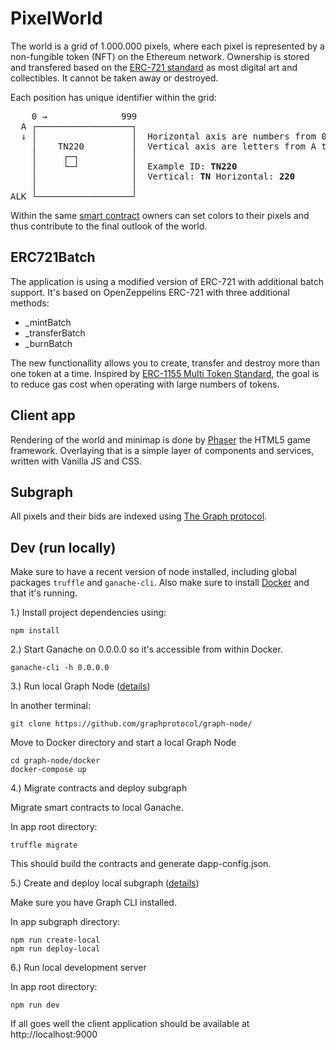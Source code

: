 # PixelWorld

The world is a grid of 1.000.000 pixels, where each pixel is represented by a non-fungible token (NFT) on the Ethereum network. Ownership is stored and transfered based on the <a href="https://eips.ethereum.org/EIPS/eip-721" target="_blank">ERC-721 standard</a> as most digital art and collectibles. It cannot be taken away or destroyed. 

Each position has unique identifier within the grid:

<pre>
    0 →              999
  A ┌──────────────────┐  
  ↓ │                  │  Horizontal axis are numbers from 0 to 999.
    │    TN220         │  Vertical axis are letters from A to ALK.
    │     ┌─┐          │  
    │     └─┘          │  Example ID: <b>TN220</b>
    │                  │  Vertical: <b>TN</b> Horizontal: <b>220</b>
    │                  │  
ALK └──────────────────┘ 
</pre>

Within the same <a href="https://en.wikipedia.org/wiki/Smart_contract" target="_blank">smart contract</a> owners can set colors to their pixels and thus contribute to the final outlook of the world.

## ERC721Batch

The application is using a modified version of ERC-721 with additional batch support. It's based on OpenZeppelins ERC-721 with three additional methods:

- _mintBatch
- _transferBatch
- _burnBatch

The new functionallity allows you to create, transfer and destroy more than one token at a time. Inspired by <a href="https://eips.ethereum.org/EIPS/eip-1155" target="_blank">ERC-1155 Multi Token Standard</a>, the goal is to reduce gas cost when operating with large numbers of tokens.

## Client app

Rendering of the world and minimap is done by <a href="https://phaser.io/" target="_blank">Phaser</a> the HTML5 game framework. Overlaying that is a simple layer of components and services, written with Vanilla JS and CSS.

## Subgraph

All pixels and their bids are indexed using <a href="https://thegraph.com/" target="_blank">The Graph protocol</a>.

## Dev (run locally)

Make sure to have a recent version of node installed, including global packages `truffle` and `ganache-cli`. Also make sure to install <a href="https://www.docker.com/" target="_blank">Docker</a> and that it's running.

1.) Install project dependencies using:

```
npm install
```

2.) Start Ganache on 0.0.0.0 so it's accessible from within Docker.

```
ganache-cli -h 0.0.0.0
```

3.) Run local Graph Node (<a href="https://thegraph.com/docs/quick-start#2.-run-a-local-graph-node" target="_blank">details</a>)

In another terminal:
```
git clone https://github.com/graphprotocol/graph-node/
```
Move to Docker directory and start a local Graph Node
```
cd graph-node/docker
docker-compose up
```

4.) Migrate contracts and deploy subgraph

Migrate smart contracts to local Ganache.

In app root directory:
```
truffle migrate
```
This should build the contracts and generate dapp-config.json.

5.) Create and deploy local subgraph (<a href="https://thegraph.com/docs/quick-start#5.-deploy-the-subgraph-to-the-local-graph-node" target="_blank">details</a>)

Make sure you have Graph CLI installed.

In app subgraph directory:
```
npm run create-local
npm run deploy-local
```

6.) Run local development server

In app root directory:
```
npm run dev
```

If all goes well the client application should be available at http://localhost:9000
